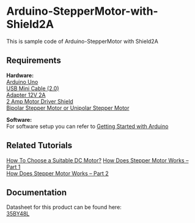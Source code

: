 # Arduino-StepperMotor-with-Shield2A
This is sample code of Arduino-StepperMotor with Shield2A

## Requirements
**Hardware:**  
[Arduino Uno](http://www.cytron.com.my/p-arduino-uno?search=arduino%20uno&sort=relevance&order=DESC")  
[USB Mini Cable (2.0)](http://www.cytron.com.my/index.php?route=product/search&search=usb%20mini%20cable&sort=relevance&order=DESC)  
[Adapter 12V 2A](http://www.cytron.com.my/index.php?route=product/search&search=Adapter%2012V%202A&sort=relevance&order=DESC)  
[2 Amp Motor Driver Shield](http://www.cytron.com.my/p-shield-2amotor?search=2%20Amp%20Motor%20Driver%20Shield&sort=relevance&order=DESC)  
[Bipolar Stepper Motor or Unipolar Stepper Motor](http://www.cytron.com.my/p-mo-step-35by48l?search=Stepper%20Motor&sort=relevance&order=DESC)  

**Software:**  
For software setup you can refer to [Getting Started with Arduino](http://tutorial.cytron.com.my/2012/11/14/getting-started-with-arduino-uno/)

## Related Tutorials
[How To Choose a Suitable DC Motor?](https://my.cytron.io/tutorial/choose-suitable-motor)
[How Does Stepper Motor Works – Part 1](http://tutorial.cytron.com.my/2012/03/10/how-does-stepper-motor-works-part-1/)  
[How Does Stepper Motor Works – Part 2](http://tutorial.cytron.com.my/2012/05/13/how-does-stepper-motor-works-part-2/)  

## Documentation
Datasheet for this product can be found here:  
[35BY48L](https://drive.google.com/file/d/0BzFWfMiqqjyqYVRXQkdSVUI2djQ/view?resourcekey=0-9qFf8ZMvqLGe54DNEc1zug)
